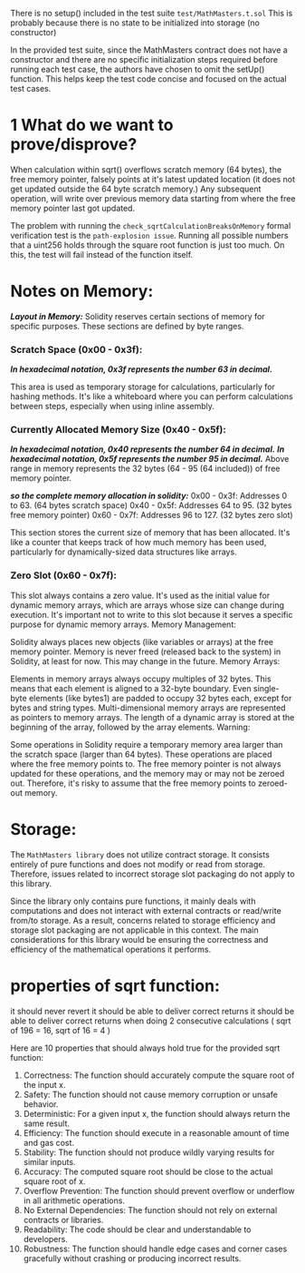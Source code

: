 There is no setup() included in the test suite `test/MathMasters.t.sol`
This is probably because there is no state to be initialized into storage
(no constructor)

In the provided test suite, since the MathMasters contract does not have a constructor and there are no specific initialization steps required before running each test case, the authors have chosen to omit the setUp() function. This helps keep the test code concise and focused on the actual test cases.

# 1 What do we want to prove/disprove?

When calculation within sqrt() overflows scratch memory (64 bytes), the free memory pointer, falsely points at it's latest updated location (it does not get updated outside the 64 byte scratch memory.) Any subsequent operation, will write over previous memory data starting from where the free memory pointer last got updated. 

The problem with running the `check_sqrtCalculationBreaksOnMemory` formal verification test is the `path-explosion issue`.
Running all possible numbers that a uint256 holds through the square root function is just too much.
On this, the test will fail instead of the function itself.

# Notes on Memory:
***Layout in Memory:***
Solidity reserves certain sections of memory for specific purposes. These sections are defined by byte ranges.

### Scratch Space (0x00 - 0x3f):
***In hexadecimal notation, 0x3f represents the number 63 in decimal.***

This area is used as temporary storage for calculations, particularly for hashing methods.
It's like a whiteboard where you can perform calculations between steps, especially when using inline assembly.
### Currently Allocated Memory Size (0x40 - 0x5f):
***In hexadecimal notation, 0x40 represents the number 64 in decimal.***
***In hexadecimal notation, 0x5f represents the number 95 in decimal.***
Above range in memory represents the 32 bytes (64 - 95 (64 included)) of free memory pointer.

***so the complete memory allocation in solidity:***
0x00 - 0x3f: Addresses 0 to 63. (64 bytes scratch space)
0x40 - 0x5f: Addresses 64 to 95. (32 bytes free memory pointer)
0x60 - 0x7f: Addresses 96 to 127. (32 bytes zero slot)


This section stores the current size of memory that has been allocated.
It's like a counter that keeps track of how much memory has been used, particularly for dynamically-sized data structures like arrays.
### Zero Slot (0x60 - 0x7f):

This slot always contains a zero value.
It's used as the initial value for dynamic memory arrays, which are arrays whose size can change during execution.
It's important not to write to this slot because it serves a specific purpose for dynamic memory arrays.
Memory Management:

Solidity always places new objects (like variables or arrays) at the free memory pointer.
Memory is never freed (released back to the system) in Solidity, at least for now. This may change in the future.
Memory Arrays:

Elements in memory arrays always occupy multiples of 32 bytes. This means that each element is aligned to a 32-byte boundary.
Even single-byte elements (like bytes1) are padded to occupy 32 bytes each, except for bytes and string types.
Multi-dimensional memory arrays are represented as pointers to memory arrays.
The length of a dynamic array is stored at the beginning of the array, followed by the array elements.
Warning:

Some operations in Solidity require a temporary memory area larger than the scratch space (larger than 64 bytes). These operations are placed where the free memory points to.
The free memory pointer is not always updated for these operations, and the memory may or may not be zeroed out. Therefore, it's risky to assume that the free memory points to zeroed-out memory.

# Storage:

The `MathMasters library` does not utilize contract storage. It consists entirely of pure functions and does not modify or read from storage. Therefore, issues related to incorrect storage slot packaging do not apply to this library.

Since the library only contains pure functions, it mainly deals with computations and does not interact with external contracts or read/write from/to storage. As a result, concerns related to storage efficiency and storage slot packaging are not applicable in this context. The main considerations for this library would be ensuring the correctness and efficiency of the mathematical operations it performs.


# properties of sqrt function:

it should never revert
it should be able to deliver correct returns
it should be able to deliver correct returns when doing 2 consecutive calculations
( sqrt of 196 = 16, sqrt of 16 = 4 )

Here are 10 properties that should always hold true for the provided sqrt function:

1. Correctness: The function should accurately compute the square root of the input x.
2. Safety: The function should not cause memory corruption or unsafe behavior.
3. Deterministic: For a given input x, the function should always return the same result.
4. Efficiency: The function should execute in a reasonable amount of time and gas cost.
5. Stability: The function should not produce wildly varying results for similar inputs.
6. Accuracy: The computed square root should be close to the actual square root of x.
7. Overflow Prevention: The function should prevent overflow or underflow in all arithmetic operations.
8. No External Dependencies: The function should not rely on external contracts or libraries.
9. Readability: The code should be clear and understandable to developers.
10. Robustness: The function should handle edge cases and corner cases gracefully without crashing or producing incorrect results.

